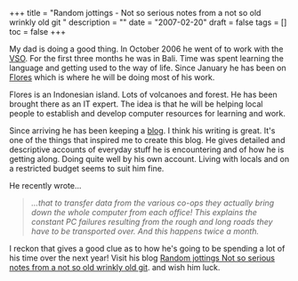 +++
title = "Random jottings - Not so serious notes from a not so old wrinkly old git "
description = ""
date = "2007-02-20"
draft = false
tags = []
toc = false
+++

My dad is doing a good thing. In October 2006 he went of to work with the [VSO](https://www.vsointernational.org/about-vso). For the first three months he was in Bali. Time was spent learning the language and getting used to the way of life. Since January he has been on [Flores](https://en.wikipedia.org/wiki/Flores) which is where he will be doing most of his work.

Flores is an Indonesian island. Lots of volcanoes and forest. He has been brought there as an IT expert. The idea is that he will be helping local people to establish and develop computer resources for learning and work.

Since arriving he has been keeping a [blog](https://miket-jottings.blogspot.com/). I think his writing is great. It's one of the things that inspired me to create this blog. He gives detailed and descriptive accounts of everyday stuff he is encountering and of how he is getting along. Doing quite well by his own account. Living with locals and on a restricted budget seems to suit him fine.

He recently wrote...

> *...that to transfer data from the various co-ops they actually bring down the whole computer from each office! This explains the constant PC failures resulting from the rough and long roads they have to be transported over. And this happens twice a month.*

I reckon that gives a good clue as to how he's going to be spending a lot of his time over the next year! Visit his blog [Random jottings
Not so serious notes from a not so old wrinkly old git](https://miket-jottings.blogspot.com/). and wish him luck.